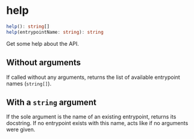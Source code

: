# help

```ts
help(): string[]
help(entrypointName: string): string
```

Get some help about the API.

## Without arguments

If called without any arguments, returns the list of available entrypoint names (`string[]`).

## With a `string` argument

If the sole argument is the name of an existing entrypoint, returns its docstring.
If no entrypoint exists with this name, acts like if no arguments were given.
